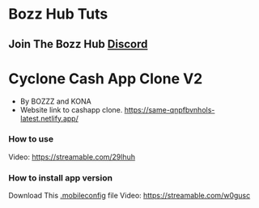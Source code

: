 # Bozz Hub Tuts
## Join The Bozz Hub [Discord](https://discord.gg/nxxXrZ37pV)


# Cyclone Cash App Clone V2
 - By BOZZZ and KONA
 - Website link to cashapp clone.
https://same-qnpfbvnhols-latest.netlify.app/
### How to use
Video: https://streamable.com/29lhuh
### How to install app version
Download This [.mobileconfig](Downloads/Clone-Cash-App-Web-Clip-Profile.mobileconfig) file
Video: https://streamable.com/w0gusc
